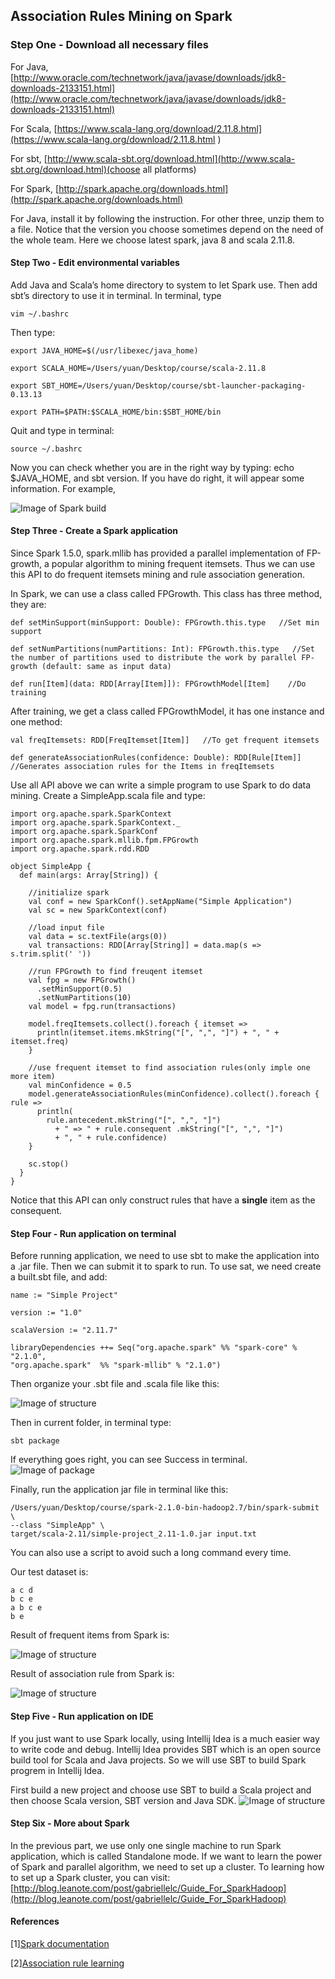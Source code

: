 

## Association Rules Mining on Spark

### Step One - Download all necessary files

For Java, [http://www.oracle.com/technetwork/java/javase/downloads/jdk8-downloads-2133151.html](http://www.oracle.com/technetwork/java/javase/downloads/jdk8-downloads-2133151.html)

For Scala, [https://www.scala-lang.org/download/2.11.8.html](https://www.scala-lang.org/download/2.11.8.html ) 

For sbt, [http://www.scala-sbt.org/download.html](http://www.scala-sbt.org/download.html)(choose all platforms)

For Spark, [http://spark.apache.org/downloads.html](http://spark.apache.org/downloads.html)

For Java, install it by following the instruction. For other three, unzip them to a file. Notice that the version you choose sometimes depend on the need of the whole team. Here we choose latest spark, java 8 and scala 2.11.8.

#### Step Two - Edit environmental variables

Add Java and Scala’s home directory to system to let Spark use. Then add sbt’s directory to use it in terminal. In terminal, type 
```
vim ~/.bashrc
```

Then type:

```
export JAVA_HOME=$(/usr/libexec/java_home)

export SCALA_HOME=/Users/yuan/Desktop/course/scala-2.11.8

export SBT_HOME=/Users/yuan/Desktop/course/sbt-launcher-packaging-0.13.13

export PATH=$PATH:$SCALA_HOME/bin:$SBT_HOME/bin
```

Quit and type in terminal:
```
source ~/.bashrc
```

Now you can check whether you are in the right way by typing: echo $JAVA_HOME, and sbt version. If you have do right, it will appear some information. For example,

![Image of Spark build](https://github.com/taoranli/taoranli.github.io-cs239/raw/master/images/spark_build.png)

#### Step Three - Create a Spark application
Since Spark 1.5.0, spark.mllib has provided a parallel implementation of FP-growth, a popular algorithm to mining frequent itemsets. Thus we can use this API to do frequent itemsets mining and rule association generation.

In Spark, we can use a class called FPGrowth. This class has three method, they are:


```
def setMinSupport(minSupport: Double): FPGrowth.this.type   //Set min support

def setNumPartitions(numPartitions: Int): FPGrowth.this.type   //Set the number of partitions used to distribute the work by parallel FP-growth (default: same as input data)

def run[Item](data: RDD[Array[Item]]): FPGrowthModel[Item]    //Do training
```

After training, we get a class called FPGrowthModel, it has one instance and one method:

```
val freqItemsets: RDD[FreqItemset[Item]]   //To get frequent itemsets

def generateAssociationRules(confidence: Double): RDD[Rule[Item]]   //Generates association rules for the Items in freqItemsets
```

Use all API above we can write a simple program to use Spark to do data mining. Create a SimpleApp.scala file and type:

```
import org.apache.spark.SparkContext
import org.apache.spark.SparkContext._
import org.apache.spark.SparkConf
import org.apache.spark.mllib.fpm.FPGrowth
import org.apache.spark.rdd.RDD

object SimpleApp {
  def main(args: Array[String]) {

    //initialize spark
    val conf = new SparkConf().setAppName("Simple Application")
    val sc = new SparkContext(conf)
    
    //load input file
    val data = sc.textFile(args(0))
    val transactions: RDD[Array[String]] = data.map(s => s.trim.split(' '))

    //run FPGrowth to find freuqent itemset
    val fpg = new FPGrowth()
      .setMinSupport(0.5)
      .setNumPartitions(10)
    val model = fpg.run(transactions)

    model.freqItemsets.collect().foreach { itemset =>
      println(itemset.items.mkString("[", ",", "]") + ", " + itemset.freq)
    }

    //use frequent itemset to find association rules(only imple one more item)
    val minConfidence = 0.5
    model.generateAssociationRules(minConfidence).collect().foreach { rule =>
      println(
        rule.antecedent.mkString("[", ",", "]")
          + " => " + rule.consequent .mkString("[", ",", "]")
          + ", " + rule.confidence)
    }

    sc.stop()
  }
}
```

Notice that this API can only construct rules that have a **single** item as the consequent.

#### Step Four - Run application on terminal
Before running application, we need to use sbt to make the application into a .jar file. Then we can submit it to spark to run. To use sat, we need create a built.sbt file, and add:
```
name := "Simple Project"

version := "1.0"

scalaVersion := "2.11.7"

libraryDependencies ++= Seq("org.apache.spark" %% "spark-core" % "2.1.0", 
"org.apache.spark"  %% "spark-mllib" % "2.1.0")
```

Then organize your .sbt file and .scala file like this:

![Image of structure](https://github.com/taoranli/taoranli.github.io-cs239/raw/master/images/folder_structure.png)

Then in current folder, in terminal type:

```
sbt package
```
If everything goes right, you can see Success in terminal.
![Image of package](https://github.com/taoranli/taoranli.github.io-cs239/raw/master/images/package.png)

Finally, run the application jar file in terminal like this:

```
/Users/yuan/Desktop/course/spark-2.1.0-bin-hadoop2.7/bin/spark-submit \
--class "SimpleApp" \
target/scala-2.11/simple-project_2.11-1.0.jar input.txt
```

You can also use a script to avoid such a long command every time.

Our test dataset is:

```
a c d
b c e
a b c e
b e
```
 
Result of frequent items from Spark is:

![Image of structure](https://github.com/taoranli/taoranli.github.io-cs239/raw/master/images/frequent_item_result.png)

Result of association rule from Spark is:

![Image of structure](https://github.com/taoranli/taoranli.github.io-cs239/raw/master/images/association_rule_result.png)

#### Step Five - Run application on IDE

If you just want to use Spark locally, using Intellij Idea is a much easier way to write code and debug. Intellij Idea provides SBT which is an open source build tool for Scala and Java projects. So we will use SBT to build Spark progrem in Intellij Idea.

First build a new project and choose use SBT to build a Scala project and then choose Scala version, SBT version and Java SDK.
![Image of structure](https://github.com/taoranli/taoranli.github.io-cs239/raw/master/images/create1.png)



#### Step Six - More about Spark

In the previous part, we use only one single machine to run Spark application, which is called Standalone mode. If we want to learn the power of Spark and parallel algorithm, we need to set up a cluster. To learning how to set up a Spark cluster, you can visit:
[http://blog.leanote.com/post/gabriellelc/Guide_For_SparkHadoop](http://blog.leanote.com/post/gabriellelc/Guide_For_SparkHadoop)

#### References

[1][Spark documentation](https://spark.apache.org/docs/latest/)

[2][Association rule learning](https://en.wikipedia.org/wiki/Association_rule_learning#FP-growth_algorithm)

